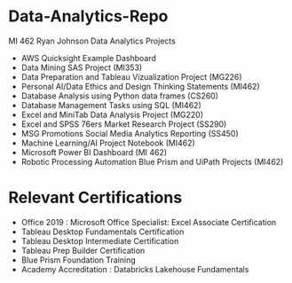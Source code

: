 # Data-Analytics-Repo
MI 462
Ryan Johnson 
Data Analytics Projects
- AWS Quicksight Example Dashboard
- Data Mining SAS Project (MI353)
- Data Preparation and Tableau Vizualization Project (MG226)
- Personal AI/Data Ethics and Design Thinking Statements (MI462)
- Database Analysis using Python data frames (CS260)
- Database Management Tasks using SQL (MI462)
- Excel and MiniTab Data Analysis Project (MG220)
- Excel and SPSS 76ers Market Research Project (SS290)
- MSG Promotions Social Media Analytics Reporting (SS450)
- Machine Learning/AI Project Notebook (MI462)
- Microsoft Power BI Dashboard (MI 462)
- Robotic Processing Automation Blue Prism and UiPath Projects (MI462)






# Relevant Certifications
- Office 2019 : Microsoft Office Specialist: Excel Associate Certification
- Tableau Desktop Fundamentals Certification
- Tableau Desktop Intermediate Certification
- Tableau Prep Builder Certification
- Blue Prism Foundation Training
- Academy Accreditation : Databricks Lakehouse Fundamentals
